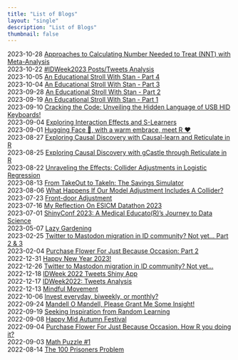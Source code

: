 ```yaml
---
title: "List of Blogs"
layout: "single"
description: "List of Blogs"
thumbnail: false 
---
```


2023-10-28 [Approaches to Calculating Number Needed to Treat (NNT) with Meta-Analysis](/blog/metannt/)     
2023-10-22 [#IDWeek2023 Posts/Tweets Analysis](/blog/idweek2023/)     
2023-10-05 [An Educational Stroll With Stan - Part 4](/blog/cmdstanr4/)     
2023-10-04 [An Educational Stroll With Stan - Part 3](/blog/cmdstan3/)     
2023-09-28 [An Educational Stroll With Stan - Part 2](/blog/cmdstan2/)     
2023-09-19 [An Educational Stroll With Stan - Part 1](/blog/cmdstan1/)     
2023-09-10 [Cracking the Code: Unveiling the Hidden Language of USB HID Keyboards!](/blog/usb-hid-key-press-report/)     
2023-09-04 [Exploring Interaction Effects and S-Learners](/blog/interaction-slearner/)     
2023-09-01 [Hugging Face 🤗, with a warm embrace, meet R️ ❤️](/blog/huggingface/)     
2023-08-27 [Exploring Causal Discovery with Causal-learn and Reticulate in R](/blog/causal-learn/)     
2023-08-25 [Exploring Causal Discovery with gCastle through Reticulate in R](/blog/gcastle/)     
2023-08-22 [Unraveling the Effects: Collider Adjustments in Logistic Regression](/blog/collider-lr/)     
2023-08-13 [From TakeOut to TakeIn: The Savings Simulator](/blog/takein_sim/)     
2023-08-06 [What Happens If Our Model Adjustment Includes A Collider?](/blog/collider_adjustment/)     
2023-07-23 [Front-door Adjustment](/blog/frontdoor/)     
2023-07-16 [My Reflection On ESICM Datathon 2023](/blog/datathon23/)     
2023-07-01 [ShinyConf 2023: A Medical Educato(R)’s Journey to Data Science](/blog/shinyconf23/)     
2023-05-07 [Lazy Gardening](/blog/lazy_gardening/)     
2023-02-25 [Twitter to Mastodon migration in ID community? Not yet… Part 2 & 3](/blog/twoot2_3/)     
2023-02-04 [Purchase Flower For Just Because Occasion: Part 2](/blog/floweralgo2/)     
2022-12-31 [Happy New Year 2023!](/blog/2023-resolution/)     
2022-12-26 [Twitter to Mastodon migration in ID community? Not yet…](/blog/idtwoots/)     
2022-12-18 [IDWeek 2022 Tweets Shiny App](/blog/idweek22shiny/)     
2022-12-17 [IDWeek2022: Tweets Analysis](/blog/idweek2022/)     
2022-12-13 [Mindful Movement](/blog/mindfulmovement/)     
2022-10-06 [Invest everyday, biweekly, or monthly?](/blog/investbiweekly/)     
2022-09-24 [Mandell O Mandell, Please Grant Me Some Insight!](/blog/mandell/)     
2022-09-19 [Seeking Inspiration from Random Learning](/blog/random-learning/)     
2022-09-08 [Happy Mid Autumn Festival](/blog/mid-autumn-festival/)     
2022-09-04 [Purchase Flower For Just Because Occasion. How R you doing it?](/blog/flower-algo/)     
2022-09-03 [Math Puzzle #1](/blog/math-puzzle-1/)     
2022-08-14 [The 100 Prisoners Problem](/blog/the-100-prisoners-problem/)     






